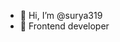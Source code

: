 - 👋 Hi, I’m @surya319
- 👀 Frontend developer

<!---
surya319/surya319 is a ✨ special ✨ repository because its `README.md` (this file) appears on your GitHub profile.
You can click the Preview link to take a look at your changes.
--->
